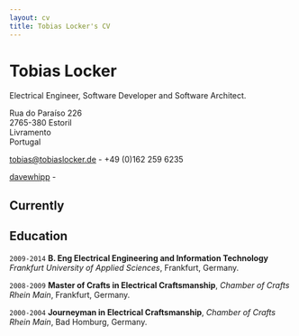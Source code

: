 ```yaml
---
layout: cv
title: Tobias Locker's CV
---
```

# Tobias Locker
Electrical Engineer, Software Developer and Software Architect.

Rua do Paraíso 226<br/>
2765-380 Estoril<br/>
Livramento<br/>
Portugal<br/>

<a href="tobias@tobiaslocker.de">tobias@tobiaslocker.de</a> - +49 (0)162 259 6235

<div id="webaddress">
  <a href="https://github.com/tobiaslocker"><i class="fab fa-github"></i> davewhipp</a> - 
</div>

## Currently


## Education


`2009-2014`
**B. Eng Electrical Engineering and Information Technology**</br>
*Frankfurt University of Applied Sciences*, Frankfurt, Germany.

`2008-2009`
**Master of Crafts in Electrical Craftsmanship**, *Chamber of Crafts Rhein Main*, Frankfurt, Germany.

`2000-2004`
**Journeyman in Electrical Craftsmanship**, *Chamber of Crafts Rhein Main*, Bad Homburg, Germany.


<!-- ### Footer

Last updated: May 2013 -->


